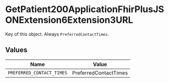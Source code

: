 # GetPatient200ApplicationFhirPlusJSONExtension6Extension3URL

Key of this object. Always `PreferredContactTimes`.


## Values

| Name                      | Value                     |
| ------------------------- | ------------------------- |
| `PREFERRED_CONTACT_TIMES` | PreferredContactTimes     |